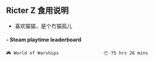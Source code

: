 ## Ricter Z 食用说明
- 喜欢猫猫，是个冇猫孤儿

<!-- steam-box start -->
#### - Steam playtime leaderboard
```text
🎮 World of Warships                 🕘 75 hrs 26 mins
```
<!-- Powered by https://github.com/YouEclipse/steam-box . -->
<!-- steam-box end -->
